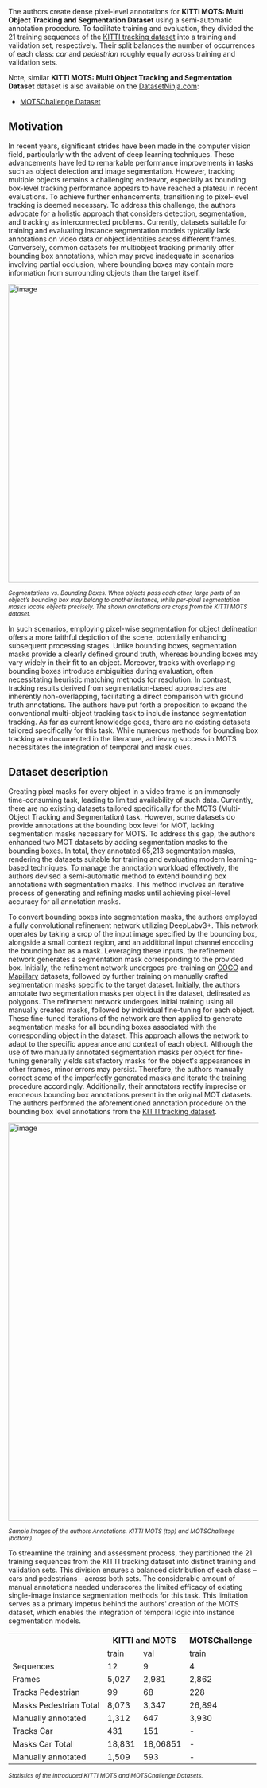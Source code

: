 The authors create dense pixel-level annotations for **KITTI MOTS: Multi Object Tracking and Segmentation Dataset** using a semi-automatic annotation procedure. To facilitate training and evaluation, they divided the 21 training sequences of the [KITTI tracking dataset](https://www.cvlibs.net/datasets/kitti/index.php) into a training and validation set, respectively. Their split balances the number of occurrences of each class: *car* and *pedestrian* roughly equally across training and validation sets.

Note, similar **KITTI MOTS: Multi Object Tracking and Segmentation Dataset** dataset is also available on the [DatasetNinja.com](https://datasetninja.com/):

- [MOTSChallenge Dataset](https://datasetninja.com/mots-challenge)

## Motivation

In recent years, significant strides have been made in the computer vision field, particularly with the advent of deep learning techniques. These advancements have led to remarkable performance improvements in tasks such as object detection and image segmentation. However, tracking multiple objects remains a challenging endeavor, especially as bounding box-level tracking performance appears to have reached a plateau in recent evaluations. To achieve further enhancements, transitioning to pixel-level tracking is deemed necessary. To address this challenge, the authors advocate for a holistic approach that considers detection, segmentation, and tracking as interconnected problems. Currently, datasets suitable for training and evaluating instance segmentation models typically lack annotations on video data or object identities across different frames. Conversely, common datasets for multiobject tracking primarily offer bounding box annotations, which may prove inadequate in scenarios involving partial occlusion, where bounding boxes may contain more information from surrounding objects than the target itself.

<img src="https://github.com/dataset-ninja/kitti-mots/assets/120389559/d8f9aac1-6a7d-4da9-a13a-59e3fc23c3f7" alt="image" width="600">

<span style="font-size: smaller; font-style: italic;">Segmentations vs. Bounding Boxes. When objects pass each other, large parts of an object’s bounding box may belong to another instance, while per-pixel segmentation masks locate objects precisely. The shown annotations are crops from the KITTI MOTS dataset.</span>

In such scenarios, employing pixel-wise segmentation for object delineation offers a more faithful depiction of the scene, potentially enhancing subsequent processing stages. Unlike bounding boxes, segmentation masks provide a clearly defined ground truth, whereas bounding boxes may vary widely in their fit to an object. Moreover, tracks with overlapping bounding boxes introduce ambiguities during evaluation, often necessitating heuristic matching methods for resolution. In contrast, tracking results derived from segmentation-based approaches are inherently non-overlapping, facilitating a direct comparison with ground truth annotations. The authors have put forth a proposition to expand the conventional multi-object tracking task to include instance segmentation tracking. As far as current knowledge goes, there are no existing datasets tailored specifically for this task. While numerous methods for bounding box tracking are documented in the literature, achieving success in MOTS necessitates the integration of temporal and mask cues.

## Dataset description

Creating pixel masks for every object in a video frame is an immensely time-consuming task, leading to limited availability of such data. Currently, there are no existing datasets tailored specifically for the MOTS (Multi-Object Tracking and Segmentation) task. However, some datasets do provide annotations at the bounding box level for MOT, lacking segmentation masks necessary for MOTS. To address this gap, the authors enhanced two MOT datasets by adding segmentation masks to the bounding boxes. In total, they annotated 65,213 segmentation masks, rendering the datasets suitable for training and evaluating modern learning-based techniques. To manage the annotation workload effectively, the authors devised a semi-automatic method to extend bounding box annotations with segmentation masks. This method involves an iterative process of generating and refining masks until achieving pixel-level accuracy for all annotation masks.

To convert bounding boxes into segmentation masks, the authors employed a fully convolutional refinement network utilizing DeepLabv3+. This network operates by taking a crop of the input image specified by the bounding box, alongside a small context region, and an additional input channel encoding the bounding box as a mask. Leveraging these inputs, the refinement network generates a segmentation mask corresponding to the provided box. Initially, the refinement network undergoes pre-training on [COCO](https://cocodataset.org/#home) and [Mapillary](https://www.mapillary.com/datasets) datasets, followed by further training on manually crafted segmentation masks specific to the target dataset. Initially, the authors annotate two segmentation masks per object in the dataset, delineated as polygons. The refinement network undergoes initial training using all manually created masks, followed by individual fine-tuning for each object. These fine-tuned iterations of the network are then applied to generate segmentation masks for all bounding boxes associated with the corresponding object in the dataset. This approach allows the network to adapt to the specific appearance and context of each object. Although the use of two manually annotated segmentation masks per object for fine-tuning generally yields satisfactory masks for the object's appearances in other frames, minor errors may persist. Therefore, the authors manually correct some of the imperfectly generated masks and iterate the training procedure accordingly. Additionally, their annotators rectify imprecise or erroneous bounding box annotations present in the original MOT datasets. The authors performed the aforementioned annotation procedure on the bounding box level annotations from the [KITTI tracking dataset](https://www.cvlibs.net/datasets/kitti/index.php). 

<img src="https://github.com/dataset-ninja/kitti-mots/assets/120389559/0f7ae9d6-fe53-4e01-b6db-79e3e9c209cb" alt="image" width="800">

<span style="font-size: smaller; font-style: italic;">Sample Images of the authors Annotations. KITTI MOTS (top) and MOTSChallenge (bottom).</span>

To streamline the training and assessment process, they partitioned the 21 training sequences from the KITTI tracking dataset into distinct training and validation sets. This division ensures a balanced distribution of each class – cars and pedestrians – across both sets. The considerable amount of manual annotations needed underscores the limited efficacy of existing single-image instance segmentation methods for this task. This limitation serves as a primary impetus behind the authors' creation of the MOTS dataset, which enables the integration of temporal logic into instance segmentation models.

<table>
  <tr>
    <th></th>
    <th colspan="2">KITTI and MOTS</th>
    <th>MOTSChallenge</th>
  </tr>
  <tr>
    <td></td>
    <td>train</td>
    <td>val</td>
    <td>train</td>
  </tr>
  <tr>
    <td>Sequences</td>
    <td>12</td>
    <td>9</td>
    <td>4</td>
  </tr>
  <tr>
    <td>Frames</td>
    <td>5,027</td>
    <td>2,981</td>
    <td>2,862</td>
  </tr>
  <tr>
    <td>Tracks Pedestrian</td>
    <td>99</td>
    <td>68</td>
    <td>228</td>
  </tr>
  <tr>
    <td>Masks Pedestrian Total</td>
    <td>8,073</td>
    <td>3,347</td>
    <td>26,894</td>
  </tr>
  <tr>
    <td>Manually annotated</td>
    <td>1,312</td>
    <td>647</td>
    <td>3,930</td>
  </tr>
  <tr>
    <td>Tracks Car</td>
    <td>431</td>
    <td>151</td>
    <td>-</td>
  </tr>
  <tr>
    <td>Masks Car Total</td>
    <td>18,831</td>
    <td>18,06851</td>
    <td>-</td>
  </tr>
  <tr>
    <td>Manually annotated</td>
    <td>1,509</td>
    <td>593</td>
    <td>-</td>
  </tr>

</table>

<span style="font-size: smaller; font-style: italic;">Statistics of the Introduced KITTI MOTS and MOTSChallenge Datasets.</span>


